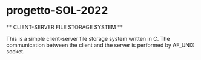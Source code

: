 # progetto-SOL-2022

** CLIENT-SERVER FILE STORAGE SYSTEM **

This is a simple client-server file storage system written in C. 
The communication between the client and the server is performed by AF_UNIX socket.
